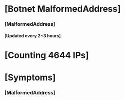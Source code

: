 # [Botnet MalformedAddress]
### [MalformedAddress]
#### [Updated every 2~3 hours]

# [Counting 4644 IPs]

# [Symptoms] 
###   [MalformedAddress]
